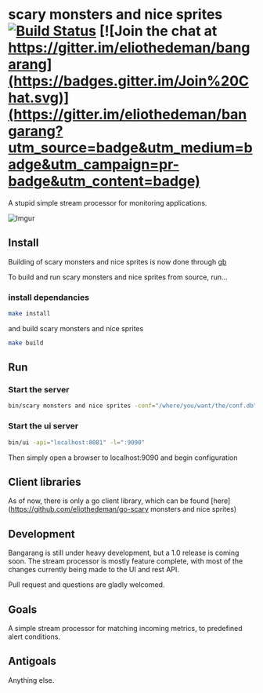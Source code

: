 # scary monsters and nice sprites [![Build Status](https://travis-ci.org/eliothedeman/bangarang.svg?branch=master)](https://travis-ci.org/eliothedeman/bangarang) [![Join the chat at https://gitter.im/eliothedeman/bangarang](https://badges.gitter.im/Join%20Chat.svg)](https://gitter.im/eliothedeman/bangarang?utm_source=badge&utm_medium=badge&utm_campaign=pr-badge&utm_content=badge)
A stupid simple stream processor for monitoring applications. 

![Imgur](http://i.imgur.com/oUQ4RDC.png)

## Install
Building of scary monsters and nice sprites is now done through [gb](https://getgb.io)

To build and run scary monsters and nice sprites from source, run...

### install dependancies
```bash
make install
```

and build scary monsters and nice sprites
```bash
make build
```

## Run

### Start the server
```bash
bin/scary monsters and nice sprites -conf="/where/you/want/the/conf.db"
```

### Start the ui server
```bash
bin/ui -api="localhost:8081" -l=":9090"
```
Then simply open a browser to localhost:9090 and begin configuration


## Client libraries
As of now, there is only a go client library, which can be found [here](https://github.com/eliothedeman/go-scary monsters and nice sprites)

## Development
Bangarang is still under heavy development, but a 1.0 release is coming soon. The stream processor is mostly feature complete, with most of the changes currently being made to the UI and rest API.

Pull request and questions are gladly welcomed.

## Goals
A simple stream processor for matching incoming metrics, to predefined alert conditions.

## Antigoals
Anything else.
